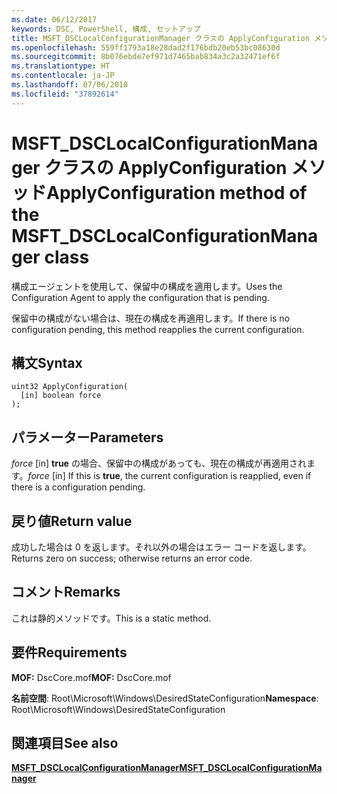 ```yaml
---
ms.date: 06/12/2017
keywords: DSC, PowerShell, 構成, セットアップ
title: MSFT_DSCLocalConfigurationManager クラスの ApplyConfiguration メソッド
ms.openlocfilehash: 559ff1793a18e28dad2f176bdb20eb53bc08630d
ms.sourcegitcommit: 8b076ebde7ef971d7465bab834a3c2a32471ef6f
ms.translationtype: HT
ms.contentlocale: ja-JP
ms.lasthandoff: 07/06/2018
ms.locfileid: "37892614"
---
```

# <a name="applyconfiguration-method-of-the-msftdsclocalconfigurationmanager-class"></a><span data-ttu-id="23774-103">MSFT_DSCLocalConfigurationManager クラスの ApplyConfiguration メソッド</span><span class="sxs-lookup"><span data-stu-id="23774-103">ApplyConfiguration method of the MSFT_DSCLocalConfigurationManager class</span></span>

<span data-ttu-id="23774-104">構成エージェントを使用して、保留中の構成を適用します。</span><span class="sxs-lookup"><span data-stu-id="23774-104">Uses the Configuration Agent to apply the configuration that is pending.</span></span>

<span data-ttu-id="23774-105">保留中の構成がない場合は、現在の構成を再適用します。</span><span class="sxs-lookup"><span data-stu-id="23774-105">If there is no configuration pending, this method reapplies the current configuration.</span></span>

## <a name="syntax"></a><span data-ttu-id="23774-106">構文</span><span class="sxs-lookup"><span data-stu-id="23774-106">Syntax</span></span>

```mof
uint32 ApplyConfiguration(
  [in] boolean force
);
```

## <a name="parameters"></a><span data-ttu-id="23774-107">パラメーター</span><span class="sxs-lookup"><span data-stu-id="23774-107">Parameters</span></span>

<span data-ttu-id="23774-108">*force* \[in\] **true** の場合、保留中の構成があっても、現在の構成が再適用されます。</span><span class="sxs-lookup"><span data-stu-id="23774-108">*force* \[in\] If this is **true**, the current configuration is reapplied, even if there is a configuration pending.</span></span>

## <a name="return-value"></a><span data-ttu-id="23774-109">戻り値</span><span class="sxs-lookup"><span data-stu-id="23774-109">Return value</span></span>

<span data-ttu-id="23774-110">成功した場合は 0 を返します。それ以外の場合はエラー コードを返します。</span><span class="sxs-lookup"><span data-stu-id="23774-110">Returns zero on success; otherwise returns an error code.</span></span>

## <a name="remarks"></a><span data-ttu-id="23774-111">コメント</span><span class="sxs-lookup"><span data-stu-id="23774-111">Remarks</span></span>

<span data-ttu-id="23774-112">これは静的メソッドです。</span><span class="sxs-lookup"><span data-stu-id="23774-112">This is a static method.</span></span>

## <a name="requirements"></a><span data-ttu-id="23774-113">要件</span><span class="sxs-lookup"><span data-stu-id="23774-113">Requirements</span></span>

<span data-ttu-id="23774-114">**MOF:** DscCore.mof</span><span class="sxs-lookup"><span data-stu-id="23774-114">**MOF:** DscCore.mof</span></span>

<span data-ttu-id="23774-115">**名前空間**: Root\Microsoft\Windows\DesiredStateConfiguration</span><span class="sxs-lookup"><span data-stu-id="23774-115">**Namespace**: Root\Microsoft\Windows\DesiredStateConfiguration</span></span>

## <a name="see-also"></a><span data-ttu-id="23774-116">関連項目</span><span class="sxs-lookup"><span data-stu-id="23774-116">See also</span></span>

[<span data-ttu-id="23774-117">**MSFT_DSCLocalConfigurationManager**</span><span class="sxs-lookup"><span data-stu-id="23774-117">**MSFT_DSCLocalConfigurationManager**</span></span>](msft-dsclocalconfigurationmanager.md)